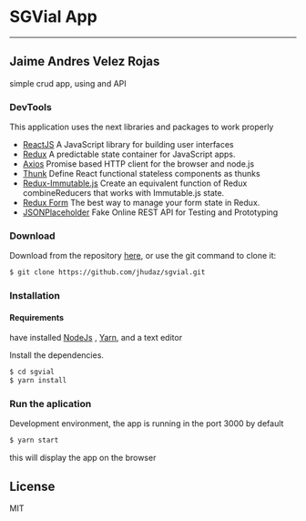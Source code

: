 # SGVial App
---
## Jaime Andres Velez Rojas
simple crud app, using and API


### DevTools

 This application uses the next libraries and packages to work properly
* [ReactJS](https://reactjs.org/) A JavaScript library for building user interfaces 
* [Redux](https://redux.js.org/) A predictable state container for JavaScript apps.
* [Axios](https://www.npmjs.com/package/axios) Promise based HTTP client for the browser and node.js
* [Thunk](https://www.npmjs.com/package/react-thunk) Define React functional stateless components as thunks
* [Redux-Immutable.js](https://www.npmjs.com/package/redux-immutable) Create an equivalent function of Redux combineReducers that works with Immutable.js state. 
* [Redux Form](https://redux-form.com/8.1.0/) The best way to manage your form state in Redux.
* [JSONPlaceholder](https://jsonplaceholder.typicode.com/) Fake Online REST API for Testing and Prototyping 


###  Download
Download from the repository [here](https://github.com/jhudaz/sgvial), or use the git command to clone it:
```sh
$ git clone https://github.com/jhudaz/sgvial.git
```
### Installation
#### Requirements
 have installed [NodeJs](https://nodejs.org/en/) , [Yarn](https://yarnpkg.com/lang/en/docs/install/#debian-stable), and a text editor
 
 

Install the dependencies.

```sh
$ cd sgvial
$ yarn install
```

### Run the aplication

Development environment, the app is running in the port 3000 by default
```sh
$ yarn start
```
this will display the app on the browser



License
----

MIT
